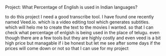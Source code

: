 
Project: What Percentage of English is used in Indian languages?

to do this project I need a good transcribe tool. I have found one recently named Veed.io. which is a video editing tool which generates subtitles. which will helo me to create the text to the movies I wanted. so that I can check what percentage of enlgish is being used in the place of telugu. 
even though there are a few tools but they are highly costly and even veed is a bit high price but managable if i be honest but let me see after some days if the prices will come down or not so that I can use for my project
